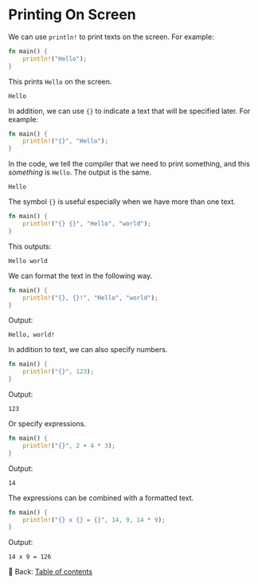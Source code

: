 # Printing On Screen

We can use `println!` to print texts on the screen.
For example:

```rust
fn main() {
    println!("Hello");
}
```

This prints `Hello` on the screen.

```text
Hello
```

In addition, we can use `{}` to indicate a text that will be specified later.
For example:

```rust
fn main() {
    println!("{}", "Hello");
}
```

In the code, we tell the compiler that we need to print something, and this *something* is `Hello`.
The output is the same.

```text
Hello
```

The symbol `{}` is useful especially when we have more than one text.

```rust
fn main() {
    println!("{} {}", "Hello", "world");
}
```

This outputs:

```text
Hello world
```

We can format the text in the following way.

```rust
fn main() {
    println!("{}, {}!", "Hello", "world");
}
```

Output:

```text
Hello, world!
```

In addition to text, we can also specify numbers.

```rust
fn main() {
    println!("{}", 123);
}
```

Output:

```text
123
```

Or specify expressions.

```rust
fn main() {
    println!("{}", 2 + 4 * 3);
}
```

Output:

```text
14
```

The expressions can be combined with a formatted text.

```rust
fn main() {
    println!("{} x {} = {}", 14, 9, 14 * 9);
}
```

Output:

```text
14 x 9 = 126
```

<!-- :arrow_right:  Next:  -->

:blue_book: Back: [Table of contents](./../README.md)
